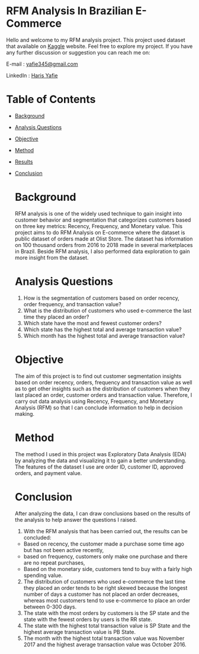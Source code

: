 # RFM Analysis In Brazilian E-Commerce

Hello and welcome to my RFM analysis project. This project used dataset that available on [Kaggle](https://www.kaggle.com/datasets/olistbr/brazilian-ecommerce) website.  Feel free to explore my project. If you have any further discussion or suggestion you can reach me on:

E-mail : yafie345@gmail.com

LinkedIn : [Haris Yafie](https://www.linkedin.com/in/haris-yafie/)

# Table of Contents
- [Background](#background)
- [Analysis Questions](#analysis-questions)
- [Objective](#objective)
- [Method](#method)
- [Results](#results)
- [Conclusion](#conclusion)

  # Background
  RFM analysis is one of the widely used technique to gain insight into customer behavior and segmentation that categorizes customers based on three key metrics: Recency, Frequency, and Monetary value. This project aims to do RFM Analysis on E-commerce where the dataset is public dataset of orders made at Olist Store. The dataset has information on 100 thousand orders from 2016 to 2018 made in several marketplaces in Brazil. Beside RFM analysis, I also performed data exploration to gain more insight from the dataset.
  
  # Analysis Questions
  1. How is the segmentation of customers based on order recency, order frequency, and transaction value?
  2. What is the distribution of customers who used e-commerce the last time they placed an order?
  3. Which state have the most and fewest customer orders?
  4. Which state has the highest total and average transaction value?
  5. Which month has the highest total and average transaction value?

  # Objective
  The aim of this project is to find out customer segmentation insights based on order recency, orders, frequency and transaction value as well as to get other insights such as the distribution of customers when they last placed an order, customer orders and transaction value. Therefore, I carry out data analysis using Recency, Frequency, and Monetary Analysis (RFM) so that I can conclude information to help in decision making.

  # Method
  The method I used in this project was Exploratory Data Analysis (EDA) by analyzing the data and visualizing it to gain a better understanding. The features of the dataset I use are order ID, customer ID, approved orders, and payment value.

  # Conclusion
  After analyzing the data, I can draw conclusions based on the results of the analysis to help answer the questions I raised.

  1. With the RFM analysis that has been carried out, the results can be concluded:
  * Based on recency, the customer made a purchase some time ago but has not been active recently,
  * based on frequency, customers only make one purchase and there are no repeat purchases,
  * Based on the monetary side, customers tend to buy with a fairly high spending value.
  2. The distribution of customers who used e-commerce the last time they placed an order tends to be right skewed because the longest number of days a customer has not placed an order decreases, whereas most customers tend to use e-commerce to place an order between 0-300 days.
  3. The state with the most orders by customers is the SP state and the state with the fewest orders by users is the RR state.
  4. The state with the highest total transaction value is SP State and the highest average transaction value is PB State.
  5. The month with the highest total transaction value was November 2017 and the highest average transaction value was October 2016.
